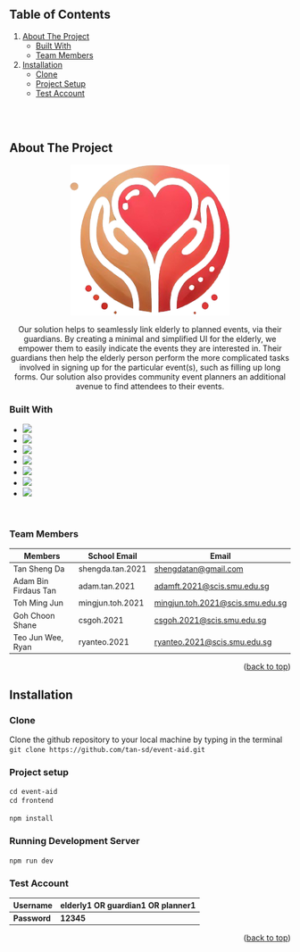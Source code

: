 <a id="readme-top"></a>
<!-- TABLE OF CONTENTS -->
## Table of Contents
  <ol>
    <li>
      <a href="#about-the-project">About The Project</a>
      <ul>
        <li><a href="#built-with">Built With</a></li>
        <li><a href="#team-members">Team Members</a></li>
      </ul>
    </li>
    <li>
      <a href="#installation">Installation</a>
      <ul>
        <li><a href="#clone">Clone</a></li>
        <li><a href="#project-setup">Project Setup</a></li>
        <li><a href="#test-account">Test Account</a></li> 
      </ul>
    </li>
  </ol>

<br/>
<br/>

## About The Project

<p align="center">
    <img src="frontend/public/event-aid-logo.png" >
</p>

<p align=center>
    Our solution helps to seamlessly link elderly to planned events, via their guardians. By creating a minimal and simplified UI for the elderly, we empower them to easily indicate the events they are interested in. Their guardians then help the elderly person perform the more complicated tasks involved in signing up for the particular event(s), such as filling up long forms. Our solution also provides community event planners an additional avenue to find attendees to their events.
</p>

### Built With

* <a href="https://html.com/"><img width="26px" src="https://cdn.jsdelivr.net/gh/devicons/devicon/icons/html5/html5-original.svg"/></a>
* <a href="https://developer.mozilla.org/en-US/docs/Web/CSS"><img width="26px" src="https://cdn.jsdelivr.net/gh/devicons/devicon/icons/css3/css3-original.svg"/></a>
* <a href="https://www.javascript.com/"><img width="26px" src="https://cdn.jsdelivr.net/gh/devicons/devicon/icons/javascript/javascript-original.svg"/></a>
* <a href="https://vuejs.org/"><img src="https://cdn.jsdelivr.net/gh/devicons/devicon/icons/vuejs/vuejs-original.svg" width="26px"></a>
* <a href="https://getbootstrap.com"><img src="https://cdn.jsdelivr.net/gh/devicons/devicon/icons/bootstrap/bootstrap-original.svg" width="26px"></a>
* <a href=""><img src="https://cdn.jsdelivr.net/gh/devicons/devicon/icons/flask/flask-original.svg" width="26px"></a>
* <a href=""><img src="https://cdn.jsdelivr.net/gh/devicons/devicon/icons/sqlalchemy/sqlalchemy-original.svg" width="26px"></a>

<br/>

### Team Members

| Members               | School Email     | Email                           |
| --------------------- | ---------------- | ------------------------------- |
| Tan Sheng Da                   | shengda.tan.2021 | shengdatan@gmail.com            |
| Adam Bin Firdaus Tan         | adam.tan.2021 | adamft.2021@scis.smu.edu.sg   |
| Toh Ming Jun | mingjun.toh.2021 | mingjun.toh.2021@scis.smu.edu.sg|
| Goh Choon Shane            | csgoh.2021 | csgoh.2021@scis.smu.edu.sg   |
| Teo Jun Wee, Ryan          | ryanteo.2021  |  ryanteo.2021@scis.smu.edu.sg   |


<p align="right">(<a href="#readme-top">back to top</a>)</p>

## Installation

### Clone
Clone the github repository to your local machine by typing in the terminal `git clone https://github.com/tan-sd/event-aid.git`

### Project setup
```
cd event-aid
cd frontend

npm install
```

### Running Development Server
```
npm run dev
```

### Test Account
| **Username**       | **elderly1** OR guardian1 OR planner1 |
| -------------- | ------------------|
| **Password**       | **12345**  

<p align="right">(<a href="#readme-top">back to top</a>)</p>
